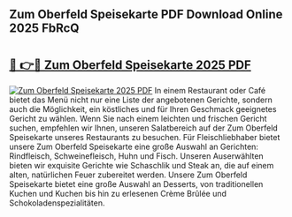 ## Zum Oberfeld Speisekarte PDF Download Online 2025 FbRcQ

# <h2><a href="http://gc8oyu.nevu.top/?p=Zum+Oberfeld+Speisekarte">🔗 👉🔴 Zum Oberfeld Speisekarte 2025 PDF</a></h2>

[![Zum Oberfeld Speisekarte 2025 PDF](https://i.imgur.com/dBaPXMq.png)](http://gc8oyu.nevu.top/?p=Zum+Oberfeld+Speisekarte)
In einem Restaurant oder Café bietet das Menü nicht nur eine Liste der angebotenen Gerichte, sondern auch die Möglichkeit, ein köstliches und für Ihren Geschmack geeignetes Gericht zu wählen. Wenn Sie nach einem leichten und frischen Gericht suchen, empfehlen wir Ihnen, unseren Salatbereich auf der Zum Oberfeld Speisekarte unseres Restaurants zu besuchen. Für Fleischliebhaber bietet unsere Zum Oberfeld Speisekarte eine große Auswahl an Gerichten: Rindfleisch, Schweinefleisch, Huhn und Fisch. Unseren Auserwählten bieten wir exquisite Gerichte wie Schaschlik und Steak an, die auf einem alten, natürlichen Feuer zubereitet werden. Unsere Zum Oberfeld Speisekarte bietet eine große Auswahl an Desserts, von traditionellen Kuchen und Kuchen bis hin zu erlesenen Crème Brûlée und Schokoladenspezialitäten.
